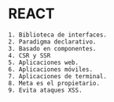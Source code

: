 # REACT

    1. Biblioteca de interfaces.
    2. Paradigma declarativo.
    3. Basado en componentes.
    4. CSR y SSR
    5. Aplicaciones web.
    6. Aplicaciones móviles.
    7. Aplicaciones de terminal.
    8. Meta es el propietario.
    9. Evita ataques XSS.

